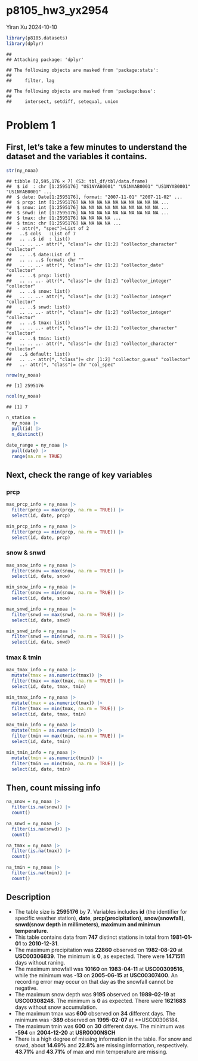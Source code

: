 p8105_hw3_yx2954
================
Yiran Xu
2024-10-10

``` r
library(p8105.datasets)
library(dplyr)
```

    ## 
    ## Attaching package: 'dplyr'

    ## The following objects are masked from 'package:stats':
    ## 
    ##     filter, lag

    ## The following objects are masked from 'package:base':
    ## 
    ##     intersect, setdiff, setequal, union

# Problem 1

## First, let’s take a few minutes to understand the dataset and the variables it contains.

``` r
str(ny_noaa)
```

    ## tibble [2,595,176 × 7] (S3: tbl_df/tbl/data.frame)
    ##  $ id  : chr [1:2595176] "US1NYAB0001" "US1NYAB0001" "US1NYAB0001" "US1NYAB0001" ...
    ##  $ date: Date[1:2595176], format: "2007-11-01" "2007-11-02" ...
    ##  $ prcp: int [1:2595176] NA NA NA NA NA NA NA NA NA NA ...
    ##  $ snow: int [1:2595176] NA NA NA NA NA NA NA NA NA NA ...
    ##  $ snwd: int [1:2595176] NA NA NA NA NA NA NA NA NA NA ...
    ##  $ tmax: chr [1:2595176] NA NA NA NA ...
    ##  $ tmin: chr [1:2595176] NA NA NA NA ...
    ##  - attr(*, "spec")=List of 2
    ##   ..$ cols   :List of 7
    ##   .. ..$ id  : list()
    ##   .. .. ..- attr(*, "class")= chr [1:2] "collector_character" "collector"
    ##   .. ..$ date:List of 1
    ##   .. .. ..$ format: chr ""
    ##   .. .. ..- attr(*, "class")= chr [1:2] "collector_date" "collector"
    ##   .. ..$ prcp: list()
    ##   .. .. ..- attr(*, "class")= chr [1:2] "collector_integer" "collector"
    ##   .. ..$ snow: list()
    ##   .. .. ..- attr(*, "class")= chr [1:2] "collector_integer" "collector"
    ##   .. ..$ snwd: list()
    ##   .. .. ..- attr(*, "class")= chr [1:2] "collector_integer" "collector"
    ##   .. ..$ tmax: list()
    ##   .. .. ..- attr(*, "class")= chr [1:2] "collector_character" "collector"
    ##   .. ..$ tmin: list()
    ##   .. .. ..- attr(*, "class")= chr [1:2] "collector_character" "collector"
    ##   ..$ default: list()
    ##   .. ..- attr(*, "class")= chr [1:2] "collector_guess" "collector"
    ##   ..- attr(*, "class")= chr "col_spec"

``` r
nrow(ny_noaa)
```

    ## [1] 2595176

``` r
ncol(ny_noaa)
```

    ## [1] 7

``` r
n_station = 
  ny_noaa |>
  pull(id) |>
  n_distinct()

date_range = ny_noaa |>
  pull(date) |>
  range(na.rm = TRUE)
```

## Next, check the range of key variables

### prcp

``` r
max_prcp_info = ny_noaa |>
  filter(prcp == max(prcp, na.rm = TRUE)) |>
  select(id, date, prcp)

min_prcp_info = ny_noaa |>
  filter(prcp == min(prcp, na.rm = TRUE)) |>
  select(id, date, prcp)
```

### snow & snwd

``` r
max_snow_info = ny_noaa |>
  filter(snow == max(snow, na.rm = TRUE)) |>
  select(id, date, snow)

min_snow_info = ny_noaa |>
  filter(snow == min(snow, na.rm = TRUE)) |>
  select(id, date, snow)

max_snwd_info = ny_noaa |>
  filter(snwd == max(snwd, na.rm = TRUE)) |>
  select(id, date, snwd)

min_snwd_info = ny_noaa |>
  filter(snwd == min(snwd, na.rm = TRUE)) |>
  select(id, date, snwd)
```

### tmax & tmin

``` r
max_tmax_info = ny_noaa |>
  mutate(tmax = as.numeric(tmax)) |>
  filter(tmax == max(tmax, na.rm = TRUE)) |>
  select(id, date, tmax, tmin)

min_tmax_info = ny_noaa |>
  mutate(tmax = as.numeric(tmax)) |>
  filter(tmax == min(tmax, na.rm = TRUE)) |>
  select(id, date, tmax, tmin)

max_tmin_info = ny_noaa |>
  mutate(tmin = as.numeric(tmin)) |>
  filter(tmin == max(tmin, na.rm = TRUE)) |>
  select(id, date, tmin)

min_tmin_info = ny_noaa |>
  mutate(tmin = as.numeric(tmin)) |>
  filter(tmin == min(tmin, na.rm = TRUE)) |>
  select(id, date, tmin)
```

## Then, count missing info

``` r
na_snow = ny_noaa |>
  filter(is.na(snow)) |>
  count() 

na_snwd = ny_noaa |>
  filter(is.na(snwd)) |>
  count()

na_tmax = ny_noaa |>
  filter(is.na(tmax)) |>
  count()

na_tmin = ny_noaa |>
  filter(is.na(tmin)) |>
  count()
```

## Description

- The table size is **2595176** by **7**. Variables includes **id** (the
  identifier for specific weather station), **date**,
  **prcp(precipitation)**, **snow(snowfall)**, **snwd(snow depth in
  millimeters)**, **maximum and minimun temperature**.
- This table contains data from **747** distinct stations in total from
  **1981-01-01** to **2010-12-31**.
- The maximum precipitation was **22860** observed on **1982-08-20** at
  **USC00306839**. The minimum is **0**, as expected. There were
  **1471511** days without raning.
- The maximum snowfall was **10160** on **1983-04-11** at
  **USC00309516**, while the minimum was **-13** on **2005-06-15** at
  **USC00307400**. An recording error may occur on that day as the
  snowfall cannot be negative.
- The maximum snow depth was **9195** observed on **1989-02-19** at
  **USC00308248**. The minimum is **0** as expected. There were
  **1621683** days without snow accumulation.
- The maximum tmax was **600** observed on **34** different days. The
  minimum was **-389** observed on **1995-02-07** at \*\*USC00306184.
- The maximum tmin was **600** on **30** different days. The minimum was
  **-594** on **2004-12-20** at **USR0000NSCH**
- There is a high degree of missing information in the table. For snow
  and snwd, about **14.69%** and **22.8%** are missing information,
  respectively. **43.71%** and **43.71%** of max and min temperature are
  missing.
